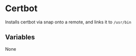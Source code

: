 # Certbot 

Installs certbot via snap onto a remote, and links it to `/usr/bin`

## Variables 

None 
